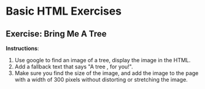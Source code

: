 # Basic HTML Exercises

## Exercise: Bring Me A Tree

**Instructions**:

1. Use google to find an image of a tree, display the image in the HTML.
2. Add a fallback text that says "A tree , for you!".
3. Make sure you find the size of the image, and add the image to the page with a width of
 300 pixels without distorting or stretching the image.

